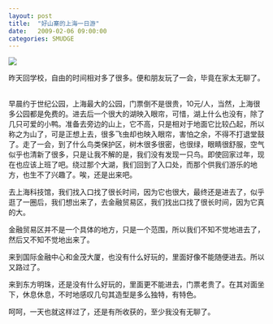 ```yaml
---
layout: post
title:  "好山寨的上海一日游"
date:   2009-02-06 09:00:00
categories: SMUDGE
---
```


<img src="http://binnng.coding.io/assets/images/centurypark.jpg"/>

昨天回学校，自由的时间相对多了很多。便和朋友玩了一会，毕竟在家太无聊了。 ­



早晨约于世纪公园，上海最大的公园，门票倒不是很贵，10元/人，当然，上海很多公园都是免费的。进去后一个很大的湖映入眼帘，可惜，湖上什么也没有，除了几只可爱的小鸭。准备去旁边的山上，它不高，只是相对于地面它比较凸起，所以称之为山了，可是正想上去，很多飞虫却也映入眼帘，害怕之余，不得不打退堂鼓了。走了一会，到了什么鸟类保护区，树木很多很密，也很绿，眼睛很舒服，空气似乎也清新了很多，只是让我不解的是，我们没有发现一只鸟。即使回家过年，现在也应该上班了吧。绕过那个大湖，我们回到了入口处，而那个供我们游乐的地方，也生不了兴趣了。唉，还是出来吧。 ­



去上海科技馆，我们找入口找了很长时间，因为它也很大，最终还是进去了，似乎逛了一圈后，我们想出来了，去金融贸易区，我们找出口找了很长时间，因为它真的大。 ­



金融贸易区并不是一个具体的地方，只是一个范围，所以我们不知不觉地进去了，然后又不知不觉地出来了。 ­



来到国际金融中心和金茂大厦，也没有什么好玩的，里面好像不能随便进去。所以又路过了。 ­



来到东方明珠，还是没有什么好玩的，里面更不能进去，门票老贵了。在其对面坐下，休息休息，不时地感叹几句其造型是多么独特，有特色。 ­



呵呵，一天也就这样过了，还是有所收获的，至少我没有无聊了。 ­